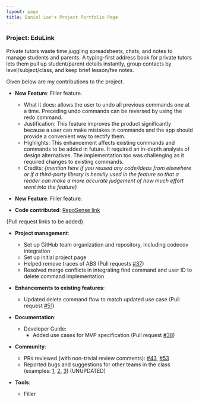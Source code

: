 ```yaml
---
layout: page
title: Daniel Loo's Project Portfolio Page
---
```


### Project: EduLink

Private tutors waste time juggling spreadsheets, chats, and notes to manage students and parents. A typing-first address book for private tutors lets them pull up student/parent details instantly, group contacts by level/subject/class, and keep brief lesson/fee notes.

Given below are my contributions to the project.

* **New Feature**: Filler feature.
    * What it does: allows the user to undo all previous commands one at a time. Preceding undo commands can be reversed by using the redo command.
    * Justification: This feature improves the product significantly because a user can make mistakes in commands and the app should provide a convenient way to rectify them.
    * Highlights: This enhancement affects existing commands and commands to be added in future. It required an in-depth analysis of design alternatives. The implementation too was challenging as it required changes to existing commands.
    * Credits: *{mention here if you reused any code/ideas from elsewhere or if a third-party library is heavily used in the feature so that a reader can make a more accurate judgement of how much effort went into the feature}*

* **New Feature**: Filler feature.

* **Code contributed**: [RepoSense link]()

{Pull request links to be added}

* **Project management**:
    * Set up GitHub team organization and repository, including codecov integration 
    * Set up initial project page
    * Helped remove traces of AB3 (Pull requests [\#37]())
    * Resolved merge conflicts in integrating find command and user ID to delete command implementation

* **Enhancements to existing features**:
    * Updated delete command flow to match updated use case (Pull request [\#51]())

* **Documentation**:
    * Developer Guide:
        * Added use cases for MVP specification (Pull request [\#38]())

* **Community**:
    * PRs reviewed (with non-trivial review comments): [\#43](), [\#53]()
    * Reported bugs and suggestions for other teams in the class (examples: [1](), [2](), [3]()) (UNUPDATED)

* **Tools**:
    * Filler
